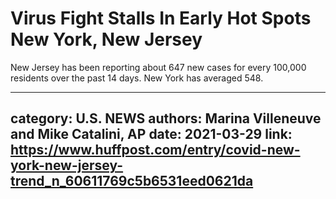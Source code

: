 # Virus Fight Stalls In Early Hot Spots New York, New Jersey

New Jersey has been reporting about 647 new cases for every 100,000 residents over the past 14 days. New York has averaged 548.

---
category: U.S. NEWS
authors: Marina Villeneuve and Mike Catalini, AP
date: 2021-03-29
link: https://www.huffpost.com/entry/covid-new-york-new-jersey-trend_n_60611769c5b6531eed0621da
---

